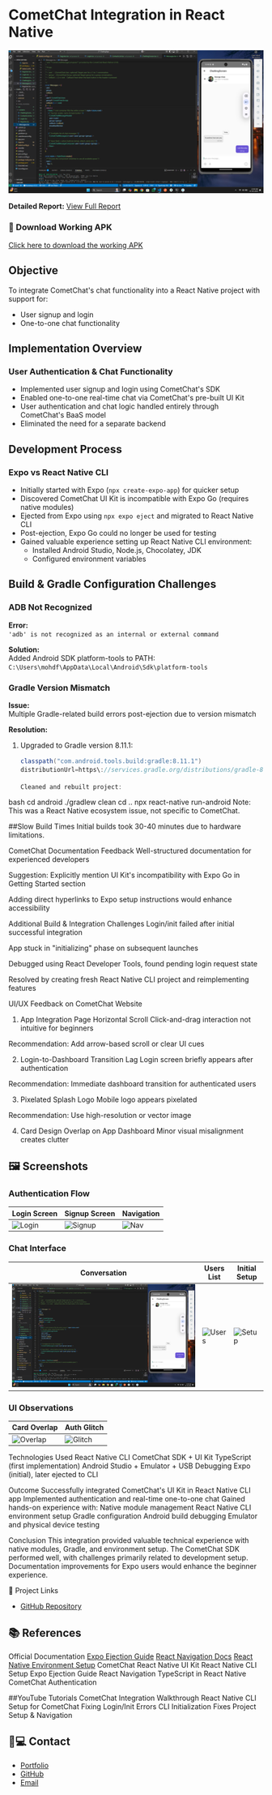 # CometChat Integration in React Native

![Project Banner](./screenshots/chat2.png)

**Detailed Report:** [View Full Report](https://drive.google.com/file/d/1iV4mUaaHJH13sBWXC_E806jUoPonHdRK/view?usp=sharing)

### 📱 Download Working APK  
[Click here to download the working APK](https://drive.google.com/file/d/1TJFSAIb03FPdomOMzeCyvJAuRwjfEuGT/view?usp=sharing)


## Objective
To integrate CometChat's chat functionality into a React Native project with support for:
- User signup and login
- One-to-one chat functionality

## Implementation Overview

### User Authentication & Chat Functionality
- Implemented user signup and login using CometChat's SDK
- Enabled one-to-one real-time chat via CometChat's pre-built UI Kit
- User authentication and chat logic handled entirely through CometChat's BaaS model
- Eliminated the need for a separate backend

## Development Process

### Expo vs React Native CLI
- Initially started with Expo (`npx create-expo-app`) for quicker setup
- Discovered CometChat UI Kit is incompatible with Expo Go (requires native modules)
- Ejected from Expo using `npx expo eject` and migrated to React Native CLI
- Post-ejection, Expo Go could no longer be used for testing
- Gained valuable experience setting up React Native CLI environment:
  - Installed Android Studio, Node.js, Chocolatey, JDK
  - Configured environment variables

## Build & Gradle Configuration Challenges

### ADB Not Recognized
**Error:**  
`'adb' is not recognized as an internal or external command`

**Solution:**  
Added Android SDK platform-tools to PATH:  
`C:\Users\mohdf\AppData\Local\Android\Sdk\platform-tools`

### Gradle Version Mismatch
**Issue:**  
Multiple Gradle-related build errors post-ejection due to version mismatch

**Resolution:**
1. Upgraded to Gradle version 8.11.1:
   ```gradle
   classpath("com.android.tools.build:gradle:8.11.1")
   distributionUrl=https\://services.gradle.org/distributions/gradle-8.11.1-all.zip

   Cleaned and rebuilt project:

bash
cd android
./gradlew clean
cd ..
npx react-native run-android
Note: This was a React Native ecosystem issue, not specific to CometChat.

##Slow Build Times
Initial builds took 30-40 minutes due to hardware limitations.

CometChat Documentation Feedback
Well-structured documentation for experienced developers

Suggestion: Explicitly mention UI Kit's incompatibility with Expo Go in Getting Started section

Adding direct hyperlinks to Expo setup instructions would enhance accessibility

Additional Build & Integration Challenges
Login/init failed after initial successful integration

App stuck in "initializing" phase on subsequent launches

Debugged using React Developer Tools, found pending login request state

Resolved by creating fresh React Native CLI project and reimplementing features

UI/UX Feedback on CometChat Website
1. App Integration Page Horizontal Scroll
Click-and-drag interaction not intuitive for beginners

Recommendation: Add arrow-based scroll or clear UI cues

2. Login-to-Dashboard Transition Lag
Login screen briefly appears after authentication

Recommendation: Immediate dashboard transition for authenticated users

3. Pixelated Splash Logo
Mobile logo appears pixelated

Recommendation: Use high-resolution or vector image

4. Card Design Overlap on App Dashboard
Minor visual misalignment creates clutter

## 🖼️ Screenshots

### Authentication Flow
| Login Screen | Signup Screen | Navigation |
|--------------|---------------|------------|
| ![Login](./screenshots/login.png) | ![Signup](./screenshots/signup.png) | ![Nav](./screenshots/navigation.png) |

### Chat Interface
| Conversation | Users List | Initial Setup |
|--------------|------------|---------------|
| ![Chat](./screenshots/chat2.png) | ![Users](./screenshots/users.png) | ![Setup](./screenshots/initialSetup.png) |

### UI Observations
| Card Overlap | Auth Glitch |
|--------------|-------------|
| ![Overlap](./screenshots/cardOverCardMinorAlignment.png) | ![Glitch](./screenshots/glitch.jpg) |

Technologies Used
React Native CLI
CometChat SDK + UI Kit
TypeScript (first implementation)
Android Studio + Emulator + USB Debugging
Expo (initial), later ejected to CLI

Outcome
Successfully integrated CometChat's UI Kit in React Native CLI app
Implemented authentication and real-time one-to-one chat
Gained hands-on experience with:
Native module management
React Native CLI environment setup
Gradle configuration
Android build debugging
Emulator and physical device testing

Conclusion
This integration provided valuable technical experience with native modules, Gradle, and environment setup. The CometChat SDK performed well, with challenges primarily related to development setup. Documentation improvements for Expo users would enhance the beginner experience.

🔗 Project Links
- [GitHub Repository](https://github.com/Farhan22798/cometChat)

## 📚 References

Official Documentation
[Expo Ejection Guide](https://docs.expo.dev/bare/exploring-bare-workflow/)
[React Navigation Docs](https://reactnavigation.org/docs/getting-started)
[React Native Environment Setup](https://reactnative.dev/docs/environment-setup)
CometChat React Native UI Kit
React Native CLI Setup
Expo Ejection Guide
React Navigation
TypeScript in React Native
CometChat Authentication

##YouTube Tutorials
CometChat Integration Walkthrough
React Native CLI Setup for CometChat
Fixing Login/Init Errors
CLI Initialization Fixes
Project Setup & Navigation


## 👨💻 Contact
- [Portfolio](https://portfolio-farhan-ahmeds-projects-10079003.vercel.app)
- [GitHub](https://github.com/Farhan22798)
- [Email](mailto:mohdfarhan227@gmail.com)




